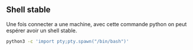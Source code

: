 ## Shell stable

Une fois connecter a une machine, avec cette commande python on peut espérer avoir un shell stable.

```bash
python3 -c 'import pty;pty.spawn("/bin/bash")'
```